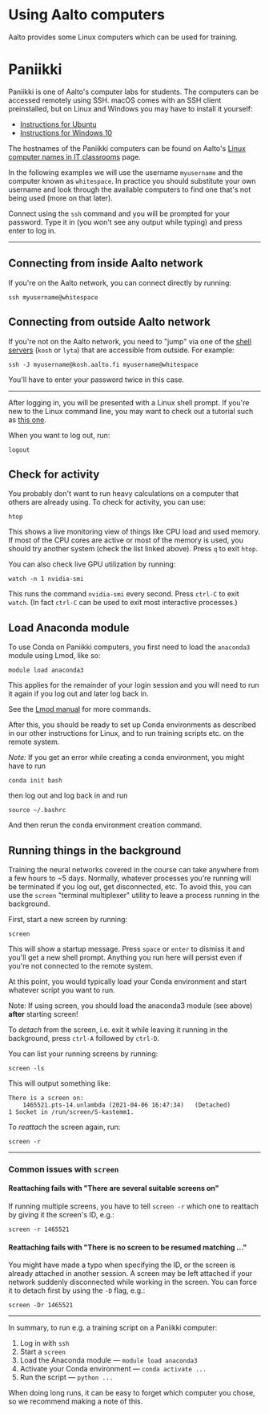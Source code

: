 # Using Aalto computers

Aalto provides some Linux computers which can be used for training.

# Paniikki

Paniikki is one of Aalto's computer labs for students. The computers can be accessed remotely using SSH. macOS comes with an SSH client preinstalled, but on Linux and Windows you may have to install it yourself:

- [Instructions for Ubuntu](https://ubuntu.com/server/docs/service-openssh)
- [Instructions for Windows 10](https://docs.microsoft.com/en-us/windows-server/administration/openssh/openssh_install_firstuse)

The hostnames of the Paniikki computers can be found on Aalto's [Linux computer names in IT classrooms](https://www.aalto.fi/en/services/linux-computer-names-in-it-classrooms) page.

In the following examples we will use the username `myusername` and the computer known as `whitespace`. In practice you should substitute your own username and look through the available computers to find one that's not being used (more on that later).

Connect using the `ssh` command and you will be prompted for your password. Type it in (you won't see any output while typing) and press enter to log in.

----

## Connecting from inside Aalto network

If you're on the Aalto network, you can connect directly by running:

```
ssh myusername@whitespace
```

## Connecting from outside Aalto network

If you're not on the Aalto network, you need to "jump" via one of the [shell servers](https://www.aalto.fi/en/services/linux-shell-servers-at-aalto) (`kosh` or `lyta`) that are accessible from outside. For example:

```
ssh -J myusername@kosh.aalto.fi myusername@whitespace
```

You'll have to enter your password twice in this case.

----

After logging in, you will be presented with a Linux shell prompt. If you're new to the Linux command line, you may want to check out a tutorial such as [this one](https://ryanstutorials.net/linuxtutorial/commandline.php).

When you want to log out, run:

```
logout
```

## Check for activity

You probably don't want to run heavy calculations on a computer that others are already using. To check for activity, you can use:

```
htop
```

This shows a live monitoring view of things like CPU load and used memory. If most of the CPU cores are active or most of the memory is used, you should try another system (check the list linked above). Press `q` to exit `htop`.

You can also check live GPU utilization by running:

```
watch -n 1 nvidia-smi
```

This runs the command `nvidia-smi` every second. Press `ctrl-C` to exit `watch`. (In fact `ctrl-C` can be used to exit most interactive processes.)

## Load Anaconda module

To use Conda on Paniikki computers, you first need to load the `anaconda3` module using Lmod, like so:

```
module load anaconda3
```

This applies for the remainder of your login session and you will need to run it again if you log out and later log back in.

See the [Lmod manual](https://lmod.readthedocs.io/en/latest/010_user.html) for more commands.

After this, you should be ready to set up Conda environments as described in our other instructions for Linux, and to run training scripts etc. on the remote system.

*Note:* If you get an error while creating a conda environment, you might have to run
```
conda init bash
```
then log out and log back in and run
```
source ~/.bashrc
```
And then rerun the conda environment creation command.

## Running things in the background

Training the neural networks covered in the course can take anywhere from a few hours to ~5 days. Normally, whatever processes you're running will be terminated if you log out, get disconnected, etc. To avoid this, you can use the `screen` "terminal multiplexer" utility to leave a process running in the background.

First, start a new screen by running:

```
screen
```

This will show a startup message. Press `space` or `enter` to dismiss it and you'll get a new shell prompt. Anything you run here will persist even if you're not connected to the remote system.

At this point, you would typically load your Conda environment and start whatever script you want to run.

Note: If using screen, you should load the anaconda3 module (see above) **after** starting screen!

To *detach* from the screen, i.e. exit it while leaving it running in the background, press `ctrl-A` followed by `ctrl-D`.

You can list your running screens by running:

```
screen -ls
```

This will output something like:

```
There is a screen on:
	1465521.pts-14.unlambda	(2021-04-06 16:47:34)	(Detached)
1 Socket in /run/screen/S-kastemm1.
```

To *reattach* the screen again, run:

```
screen -r
```

----
### Common issues with `screen`

#### Reattaching fails with "There are several suitable screens on"

If running multiple screens, you have to tell `screen -r` which one to reattach by giving it the screen's ID, e.g.:

```
screen -r 1465521
```

#### Reattaching fails with "There is no screen to be resumed matching ..."

You might have made a typo when specifying the ID, or the screen is already attached in another session. A screen may be left attached if your network suddenly disconnected while working in the screen. You can force it to detach first by using the `-D` flag, e.g.:

```
screen -Dr 1465521
```

----

In summary, to run e.g. a training script on a Paniikki computer:

1. Log in with `ssh`
2. Start a `screen`
3. Load the Anaconda module — `module load anaconda3`
4. Activate your Conda environment — `conda activate ...`
5. Run the script — `python ...`

When doing long runs, it can be easy to forget which computer you chose, so we recommend making a note of this.
